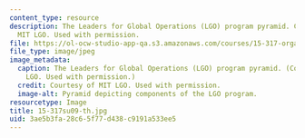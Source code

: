 ```yaml
---
content_type: resource
description: The Leaders for Global Operations (LGO) program pyramid. Courtesy of
  MIT LGO. Used with permission.
file: https://ol-ocw-studio-app-qa.s3.amazonaws.com/courses/15-317-organizational-leadership-and-change-summer-2009/3ae5b3fa28c65f77d438c9191a533ee5_15-317su09-th.jpg
file_type: image/jpeg
image_metadata:
  caption: The Leaders for Global Operations (LGO) program pyramid. (Courtesy of MIT
    LGO. Used with permission.)
  credit: Courtesy of MIT LGO. Used with permission.
  image-alt: Pyramid depicting components of the LGO program.
resourcetype: Image
title: 15-317su09-th.jpg
uid: 3ae5b3fa-28c6-5f77-d438-c9191a533ee5
---
```

